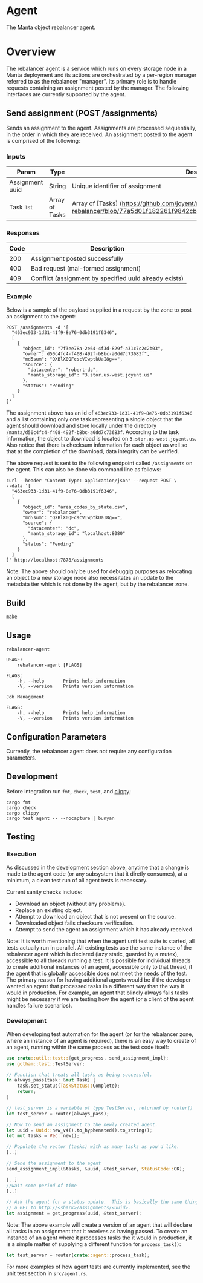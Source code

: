 <!--
    This Source Code Form is subject to the terms of the Mozilla Public
    License, v. 2.0. If a copy of the MPL was not distributed with this
    file, You can obtain one at http://mozilla.org/MPL/2.0/.
-->

<!--
    Copyright 2019, Joyent, Inc.
-->

# Agent
The [Manta](https://github.com/joyent/manta) object rebalancer agent.

# Overview
The rebalancer agent is a service which runs on every storage node in a Manta
deployment and its actions are orchestrated by a per-region manager referred to
as the rebalancer "manager".  Its primary role is to handle requests containing
an assignment posted by the manager.  The following interfaces are currently
supported by the agent.


## Send assignment (POST /assignments)

Sends an assignment to the agent.  Assignments are processed sequentially, in
the order in which they are received.  An assignment posted to the agent is
comprised of the following:

### Inputs
| Param           | Type           | Description                     |
| --------------- | -------------- | ------------------------------- |
| Assignment uuid | String         | Unique identifier of assignment |
| Task list       | Array of Tasks | Array of [Tasks] (https://github.com/joyent/manta-rebalancer/blob/77a5d01f182261f9842cb00134bd55ef1e280afc/src/jobs/mod.rs#L140) |

### Responses
| Code | Description                                            |
| ---- | ------------------------------------------------------ |
| 200  | Assignment posted successfully                         |
| 400  | Bad request (mal-formed assignment)                    |
| 409  | Conflict (assignment by specified uuid already exists) |


### Example
Below is a sample of the payload supplied in a request by the zone to post an
assignment to the agent:


```
POST /assignments -d '[
  "463ec933-1d31-41f9-8e76-0db3191f6346",
  [
    {
      "object_id": "7f3ee78a-2e64-4f3d-829f-a31c7c2c2b03",
      "owner": d50c4fc4-f408-492f-b8bc-a0dd7c73683f",
      "md5sum": "QXBlX0QFcscVIwptkUaI8g==",
      "source": {
        "datacenter": "robert-dc",
        "manta_storage_id": "3.stor.us-west.joyent.us"
      },
      "status": "Pending"
    }
  ]
]'
```

The assignment above has an id of `463ec933-1d31-41f9-8e76-0db3191f6346` and a
list containing only one task representing a single object that the agent should
download and store locally under the directory
`/manta/d50c4fc4-f408-492f-b8bc-a0dd7c73683f`.  According to the task
information, the object to download is located on `3.stor.us-west.joyent.us`.
Also notice that there is checksum information for each object as well so that
at the completion of the download, data integrity can be verified.

The above request is sent to the following endpoint called `/assignments` on the
agent.  This can also be done via command line as follows:

```
curl --header "Content-Type: application/json" --request POST \
--data '[
  "463ec933-1d31-41f9-8e76-0db3191f6346",
  [
    {
      "object_id": "area_codes_by_state.csv",
      "owner": "rebalancer",
      "md5sum": "QXBlX0QFcscVIwptkUaI8g==",
      "source": {
        "datacenter": "dc",
        "manta_storage_id": "localhost:8080"
      },
      "status": "Pending"
    }
  ]
]' http://localhost:7878/assignments
```

Note: The above should only be used for debuggig purposes as relocating an
object to a new storage node also necessitates an update to the metadata tier
which is not done by the agent, but by the rebalancer zone.

## Build
```
make
```

## Usage
```
rebalancer-agent

USAGE:
    rebalancer-agent [FLAGS]

FLAGS:
    -h, --help       Prints help information
    -V, --version    Prints version information

```

```
Job Management

FLAGS:
    -h, --help       Prints help information
    -V, --version    Prints version information

```

## Configuration Parameters
Currently, the rebalancer agent does not require any configuration parameters.

## Development

Before integration run `fmt`, `check`, `test`, and
[clippy](https://github.com/rust-lang/rust-clippy):
```
cargo fmt
cargo check
cargo clippy
cargo test agent -- --nocapture | bunyan
```

## Testing

### Execution
As discussed in the development section above, anytime that a change is made to
the agent code (or any subsystem that it diretly consumes), at a minimum, a
clean test run of all agent tests is necessary.

Current sanity checks include:
* Download an object (without any problems).
* Replace an existing object.
* Attempt to download an object that is not present on the source.
* Downloaded object fails checksum verification.
* Attempt to send the agent an assignment which it has already received.

Note: It is worth mentioning that when the agent unit test suite is started,
all tests actually run in parallel.  All existing tests use the same instance
of the rebalancer agent which is declared (lazy static, guarded by a mutex),
accessible to all threads running a test.  It is possible for individual threads
to create additional instances of an agent, accessible only to that thread, if
the agent that is globally accessible does not meet the needs of the test.  The
primary reason for having additional agents would be if the developer wanted an
agent that processed tasks in a different way than the way it would in
production.  For example, an agent that blindly always fails tasks might be
necessary if we are testing how the agent (or a client of the agent handles
failure scenarios).

### Development
When developing test automation for the agent (or for the rebalancer zone, where
an instance of an agent is required), there is an easy way to create of an
agent, running within the same process as the test code itself:

```rust
use crate::util::test::{get_progress, send_assignment_impl};
use gotham::test::TestServer;

// Function that treats all tasks as being successful.
fn always_pass(task: &mut Task) {
    task.set_status(TaskStatus::Complete);
    return;
}

// test_server is a variable of type TestServer, returned by router()
let test_server = router(always_pass);

// Now to send an assignment to the newly created agent.
let uuid = Uuid::new_v4().to_hyphenated().to_string();
let mut tasks = Vec::new();

// Populate the vector (tasks) with as many tasks as you'd like.
[..]

// Send the assignment to the agent
send_assignment_impl(&tasks, &uuid, &test_server, StatusCode::OK);

[..]
//wait some period of time
[..]

// Ask the agent for a status update.  This is basically the same thing as issuing
// a GET to http://<shark>/assignments/<uuid>.
let assignment = get_progress(uuid, &test_server);
```

Note: The above example will create a version of an agent that will declare
all tasks in an assignment that it receives as having passed.  To create an
instance of an agent where it processes tasks the it would in production, it
is a simple matter of supplying a different function for `process_task()`:

```rust
let test_server = router(crate::agent::process_task);
```

For more examples of how agent tests are currently implemented, see the unit
test section in `src/agent.rs`.
